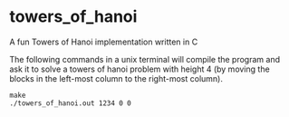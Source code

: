 # towers_of_hanoi
A fun Towers of Hanoi implementation written in C

The following commands in a unix terminal will compile the program and
ask it to solve a towers of hanoi problem with height 4 (by moving the 
blocks in the left-most column to the right-most column).
```
make
./towers_of_hanoi.out 1234 0 0
```
